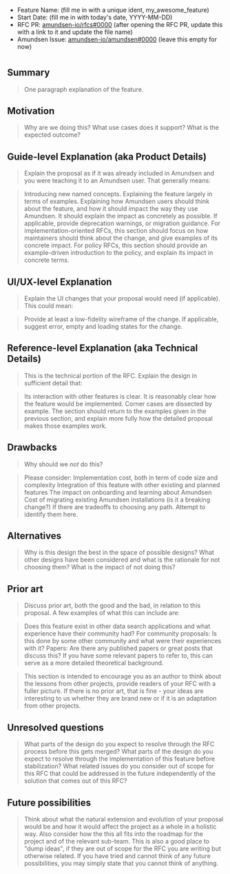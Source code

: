 - Feature Name: (fill me in with a unique ident, my_awesome_feature)
- Start Date: (fill me in with today's date, YYYY-MM-DD)
- RFC PR: [amundsen-io/rfcs#0000](https://github.com/amundsen-io/rfcs/pull/0000) (after opening the RFC PR, update this with a link to it and update the file name)
- Amundsen Issue: [amundsen-io/amundsen#0000](https://github.com/amundsen-io/amundsen/issues/0000) (leave this empty for now)

# <RFC title>

## Summary

> One paragraph explanation of the feature.

## Motivation

> Why are we doing this? What use cases does it support? What is the expected outcome?

## Guide-level Explanation (aka Product Details)

> Explain the proposal as if it was already included in Amundsen and you were teaching it to an Amundsen user. That generally means:

> Introducing new named concepts.
> Explaining the feature largely in terms of examples.
> Explaining how Amundsen users should think about the feature, and how it should impact the way they use Amundsen. It should explain the impact as concretely as possible.
> If applicable, provide deprecation warnings, or migration guidance.
> For implementation-oriented RFCs, this section should focus on how maintainers should think about the change, and give examples of its concrete impact. For policy RFCs, this section should provide an example-driven introduction to the policy, and explain its impact in concrete terms.

## UI/UX-level Explanation

> Explain the UI changes that your proposal would need (if applicable). This could mean:

> Provide at least a low-fidelity wireframe of the change.
> If applicable, suggest error, empty and loading states for the change.

## Reference-level Explanation (aka Technical Details)

> This is the technical portion of the RFC. Explain the design in sufficient detail that:

> Its interaction with other features is clear.
> It is reasonably clear how the feature would be implemented.
> Corner cases are dissected by example.
> The section should return to the examples given in the previous section, and explain more fully how the detailed proposal makes those examples work.

## Drawbacks

> Why should we _not_ do this?

> Please consider:
> Implementation cost, both in term of code size and complexity
> Integration of this feature with other existing and planned features
> The impact on onboarding and learning about Amundsen
> Cost of migrating existing Amundsen installations (is it a breaking change?)
> If there are tradeoffs to choosing any path. Attempt to identify them here.

## Alternatives

> Why is this design the best in the space of possible designs?
> What other designs have been considered and what is the rationale for not choosing them?
> What is the impact of not doing this?

## Prior art

> Discuss prior art, both the good and the bad, in relation to this proposal. A few examples of what this can include are:

> Does this feature exist in other data search applications and what experience have their community had?
> For community proposals: Is this done by some other community and what were their experiences with it?
> Papers: Are there any published papers or great posts that discuss this? If you have some relevant papers to refer to, this can serve as a more detailed theoretical background.

> This section is intended to encourage you as an author to think about the lessons from other projects, provide readers of your RFC with a fuller picture. If there is no prior art, that is fine - your ideas are interesting to us whether they are brand new or if it is an adaptation from other projects.

## Unresolved questions

> What parts of the design do you expect to resolve through the RFC process before this gets merged?
> What parts of the design do you expect to resolve through the implementation of this feature before stabilization?
> What related issues do you consider out of scope for this RFC that could be addressed in the future independently of the solution that comes out of this RFC?

## Future possibilities

> Think about what the natural extension and evolution of your proposal would be and how it would affect the project as a whole in a holistic way. Also consider how the this all fits into the roadmap for the project and of the relevant sub-team.
> This is also a good place to "dump ideas", if they are out of scope for the RFC you are writing but otherwise related.
> If you have tried and cannot think of any future possibilities, you may simply state that you cannot think of anything.
